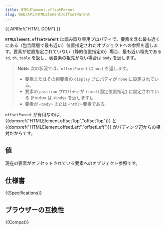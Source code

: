 ```yaml
---
title: HTMLElement.offsetParent
slug: Web/API/HTMLElement/offsetParent
---
```

{{ APIRef("HTML DOM") }}

**`HTMLElement.offsetParent`** は読み取り専用プロパティで、要素を含む最も近くにある（包含階層で最も近い）位置指定されたオブジェクトへの参照を返します。要素が位置指定されていない（静的位置指定の）場合、最も近い祖先である `td`, `th`, `table` を返し、表要素の祖先がない場合は `body` を返します。

> **Note:** 次の状況では、`offsetParent` は `null` を返します。
>
> - 要素またはその親要素の `display` プロパティが `none` に設定されている。
> - 要素の `position` プロパティが `fixed` (固定位置指定) に設定されている (Firefox は `<body>` を返します)。
> - 要素が `<body>` または `<html>` 要素である。

`offsetParent` が有用なのは、 {{domxref("HTMLElement.offsetTop","offsetTop")}} と {{domxref("HTMLElement.offsetLeft","offsetLeft")}} がパディング辺からの相対だからです。

## 値

現在の要素がオフセットされている要素へのオブジェクト参照です。

## 仕様書

{{Specifications}}

## ブラウザーの互換性

{{Compat}}
